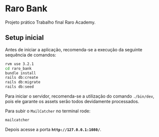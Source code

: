 # Raro Bank

Projeto prático Trabalho final Raro Academy.

## Setup inicial

Antes de iniciar a aplicação, recomenda-se a execução da seguinte sequência de comandos:

```bash
rvm use 3.2.1
cd raro_bank
bundle install
rails db:create
rails db:migrate
rails db:seed
```

Para iniciar o servidor, recomenda-se a utilização do comando `./bin/dev`, pois ele garante os assets serão todos devidamente processados.

Para subir o `MailCatcher` no terminal rode:

```bash
mailcatcher
```
Depois acesse a porta **`http://127.0.0.1:1080/`**.
